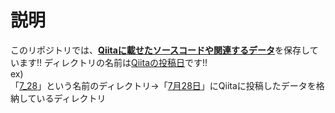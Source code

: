 # 説明
このリポジトリでは、<ins>**Qiitaに載せたソースコードや関連するデータ**</ins>を保存しています!!
ディレクトリの名前は<ins>Qiitaの投稿日</ins>です!!<br>
ex)<br>
「<ins>7_28</ins>」という名前のディレクトリ→「<ins>7月28日</ins>」にQiitaに投稿したデータを格納しているディレクトリ
